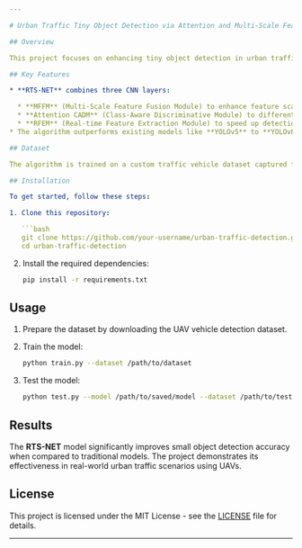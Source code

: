 ```yaml
---

# Urban Traffic Tiny Object Detection via Attention and Multi-Scale Feature Driven in UAV-Vision

## Overview

This project focuses on enhancing tiny object detection in urban traffic using Unmanned Aerial Vehicles (UAVs). UAVs are increasingly utilized for remote monitoring in sensitive or urban areas to ensure public safety. However, UAVs often struggle to detect and recognize small objects, which can lead to detection failures. This project introduces a novel algorithm called **RTS-NET (Real-time Small Object Detection Network in UAV-Vision)**, designed to improve the accuracy and speed of small object detection in UAV-vision systems.

## Key Features

* **RTS-NET** combines three CNN layers:

  * **MFFM** (Multi-Scale Feature Fusion Module) to enhance feature scaling.
  * **Attention CADM** (Class-Aware Discriminative Module) to differentiate between background and real objects.
  * **RFEM** (Real-time Feature Extraction Module) to speed up detection and reduce prediction time.
* The algorithm outperforms existing models like **YOLOv5** to **YOLOv8** and **Efficient-Net** in terms of detection accuracy.

## Dataset

The algorithm is trained on a custom traffic vehicle dataset captured from UAV drones. The dataset consists of 8 vehicle classes such as cars, bikes, trucks, and pedestrians. Due to its uniqueness, the dataset is not publicly available, but a similar dataset with 4 car models (0 to 3) is available for download [here](https://universe.roboflow.com/object-detection-vwva6/vehicle-detection-in-aerial-images).

## Installation

To get started, follow these steps:

1. Clone this repository:

   ```bash
   git clone https://github.com/your-username/urban-traffic-detection.git
   cd urban-traffic-detection
   ```

2. Install the required dependencies:

   ```bash
   pip install -r requirements.txt
   ```

## Usage

1. Prepare the dataset by downloading the UAV vehicle detection dataset.
2. Train the model:

   ```bash
   python train.py --dataset /path/to/dataset
   ```
3. Test the model:

   ```bash
   python test.py --model /path/to/saved/model --dataset /path/to/test/dataset
   ```

## Results

The **RTS-NET** model significantly improves small object detection accuracy when compared to traditional models. The project demonstrates its effectiveness in real-world urban traffic scenarios using UAVs.

## License

This project is licensed under the MIT License - see the [LICENSE](LICENSE) file for details.

---
```



